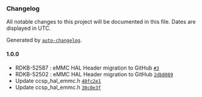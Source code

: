 ### Changelog

All notable changes to this project will be documented in this file. Dates are displayed in UTC.

Generated by [`auto-changelog`](https://github.com/CookPete/auto-changelog).

#### 1.0.0

-  RDKB-52587 : eMMC HAL Header migration to GitHub [`#3`](https://github.com/rdkcentral/rdkb-halif-emmc/pull/3)
- RDKB-52502 : eMMC HAL Header migration to GitHub [`2db8089`](https://github.com/rdkcentral/rdkb-halif-emmc/commit/2db808901c2996dbca8a9f94710c64ff34c41674)
- Update ccsp_hal_emmc.h [`40fc2e1`](https://github.com/rdkcentral/rdkb-halif-emmc/commit/40fc2e1f771dd95ce5af6241659638fbad00e5e6)
- Update ccsp_hal_emmc.h [`30c0e3f`](https://github.com/rdkcentral/rdkb-halif-emmc/commit/30c0e3f5856a29036408691fd1aacac171adb91b)
